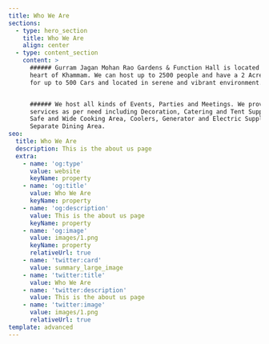 ```yaml
---
title: Who We Are
sections:
  - type: hero_section
    title: Who We Are
    align: center
  - type: content_section
    content: >
      ###### Gurram Jagan Mohan Rao Gardens & Function Hall is located at the
      heart of Khammam. We can host up to 2500 people and have a 2 Acre Parking
      for up to 500 Cars and located in serene and vibrant environment.


      ###### We host all kinds of Events, Parties and Meetings. We provide
      services as per need including Decoration, Catering and Tent Supplies,
      Safe and Wide Cooking Area, Coolers, Generator and Electric Supplies and
      Separate Dining Area.
seo:
  title: Who We Are
  description: This is the about us page
  extra:
    - name: 'og:type'
      value: website
      keyName: property
    - name: 'og:title'
      value: Who We Are
      keyName: property
    - name: 'og:description'
      value: This is the about us page
      keyName: property
    - name: 'og:image'
      value: images/1.png
      keyName: property
      relativeUrl: true
    - name: 'twitter:card'
      value: summary_large_image
    - name: 'twitter:title'
      value: Who We Are
    - name: 'twitter:description'
      value: This is the about us page
    - name: 'twitter:image'
      value: images/1.png
      relativeUrl: true
template: advanced
---
```

